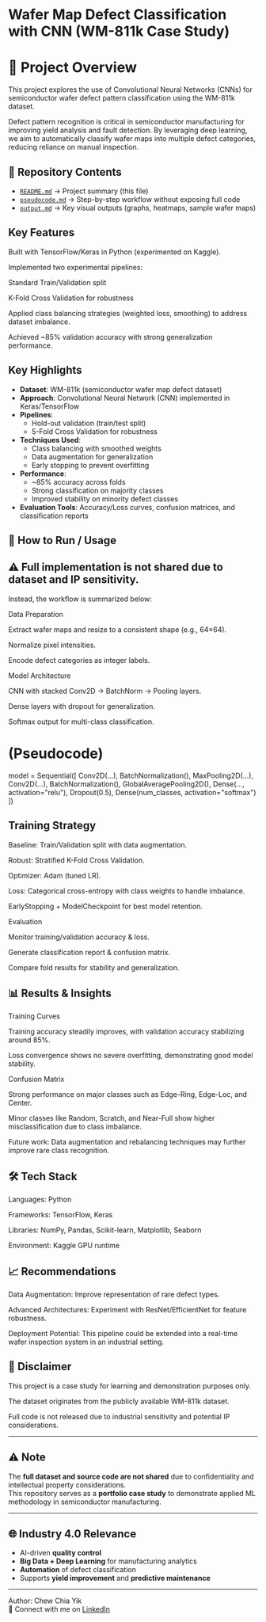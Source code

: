 #  Wafer Map Defect Classification with CNN (WM-811k Case Study)
# 📌 Project Overview

This project explores the use of Convolutional Neural Networks (CNNs) for semiconductor wafer defect pattern classification using the WM-811k dataset.

Defect pattern recognition is critical in semiconductor manufacturing for improving yield analysis and fault detection. By leveraging deep learning, we aim to automatically classify wafer maps into multiple defect categories, reducing reliance on manual inspection.

## 📖 Repository Contents
- [`README.md`](https://github.com/cchiayik/Wafer-Map-Defect-Classification-with-CNN-WM-811k-Case-Study-/blob/main/README.md) → Project summary (this file)  
- [`pseudocode.md`](https://github.com/cchiayik/Wafer-Map-Defect-Classification-with-CNN-WM-811k-Case-Study-/blob/main/pseudocode.md) → Step-by-step workflow without exposing full code  
- [`output.md`](https://github.com/cchiayik/Wafer-Map-Defect-Classification-with-CNN-WM-811k-Case-Study-/blob/main/output.md) → Key visual outputs (graphs, heatmaps, sample wafer maps)
  
##  Key Features

Built with TensorFlow/Keras in Python (experimented on Kaggle).

Implemented two experimental pipelines:

Standard Train/Validation split

K-Fold Cross Validation for robustness

Applied class balancing strategies (weighted loss, smoothing) to address dataset imbalance.

Achieved ~85% validation accuracy with strong generalization performance.

##  Key Highlights

- **Dataset**: WM-811k (semiconductor wafer map defect dataset)  
- **Approach**: Convolutional Neural Network (CNN) implemented in Keras/TensorFlow  
- **Pipelines**:  
  - Hold-out validation (train/test split)  
  - 5-Fold Cross Validation for robustness  
- **Techniques Used**:  
  - Class balancing with smoothed weights  
  - Data augmentation for generalization  
  - Early stopping to prevent overfitting  
- **Performance**:  
  - ~85% accuracy across folds  
  - Strong classification on majority classes  
  - Improved stability on minority defect classes  
- **Evaluation Tools**: Accuracy/Loss curves, confusion matrices, and classification reports  

## 🚀 How to Run / Usage

## ⚠️ Full implementation is not shared due to dataset and IP sensitivity.
Instead, the workflow is summarized below:

Data Preparation

Extract wafer maps and resize to a consistent shape (e.g., 64×64).

Normalize pixel intensities.

Encode defect categories as integer labels.

Model Architecture

CNN with stacked Conv2D → BatchNorm → Pooling layers.

Dense layers with dropout for generalization.

Softmax output for multi-class classification.

# (Pseudocode)
model = Sequential([
    Conv2D(...), BatchNormalization(), MaxPooling2D(...),
    Conv2D(...), BatchNormalization(), GlobalAveragePooling2D(),
    Dense(..., activation="relu"), Dropout(0.5),
    Dense(num_classes, activation="softmax")
])

## Training Strategy

Baseline: Train/Validation split with data augmentation.

Robust: Stratified K-Fold Cross Validation.

Optimizer: Adam (tuned LR).

Loss: Categorical cross-entropy with class weights to handle imbalance.

EarlyStopping + ModelCheckpoint for best model retention.

Evaluation

Monitor training/validation accuracy & loss.

Generate classification report & confusion matrix.

Compare fold results for stability and generalization.

## 📊 Results & Insights
Training Curves

Training accuracy steadily improves, with validation accuracy stabilizing around 85%.

Loss convergence shows no severe overfitting, demonstrating good model stability.

Confusion Matrix

Strong performance on major classes such as Edge-Ring, Edge-Loc, and Center.

Minor classes like Random, Scratch, and Near-Full show higher misclassification due to class imbalance.

Future work: Data augmentation and rebalancing techniques may further improve rare class recognition.

## 🛠 Tech Stack

Languages: Python

Frameworks: TensorFlow, Keras

Libraries: NumPy, Pandas, Scikit-learn, Matplotlib, Seaborn

Environment: Kaggle GPU runtime

## 📈 Recommendations

Data Augmentation: Improve representation of rare defect types.

Advanced Architectures: Experiment with ResNet/EfficientNet for feature robustness.

Deployment Potential: This pipeline could be extended into a real-time wafer inspection system in an industrial setting.

## 📌 Disclaimer

This project is a case study for learning and demonstration purposes only.

The dataset originates from the publicly available WM-811k dataset.

Full code is not released due to industrial sensitivity and potential IP considerations.




---

## ⚠️ Note
The **full dataset and source code are not shared** due to confidentiality and intellectual property considerations.  
This repository serves as a **portfolio case study** to demonstrate applied ML methodology in semiconductor manufacturing.

---

## 🌐 Industry 4.0 Relevance
-  AI-driven **quality control**  
-  **Big Data + Deep Learning** for manufacturing analytics  
-  **Automation** of defect classification  
-  Supports **yield improvement** and **predictive maintenance**

---

 Author: Chew Chia Yik  
🔗 Connect with me on [LinkedIn](https://www.linkedin.com/in/chew-chia-yik/)  

